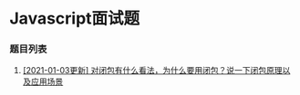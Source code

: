 # Javascript面试题

### 题目列表

1. [[2021-01-03更新] 对闭包有什么看法，为什么要用闭包？说一下闭包原理以及应用场景](https://github.com/Jeddy-2020/front-end-every-code-interview/issues/3)

